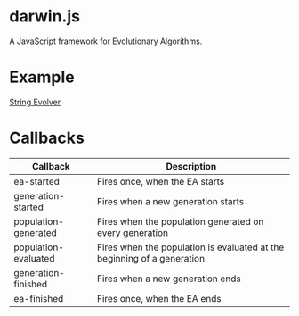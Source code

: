 darwin.js
=========

A JavaScript framework for Evolutionary Algorithms.

Example
=======

[String Evolver](https://rawgit.com/davidrobles/darwin.js/master/examples/string-evolver/index.html)

Callbacks
=========

| Callback                   | Description
| -------------------------- | -----------
| ea-started                 | Fires once, when the EA starts
| generation-started         | Fires when a new generation starts
| population-generated       | Fires when the population generated on every generation
| population-evaluated       | Fires when the population is evaluated at the beginning of a generation
| generation-finished        | Fires when a new generation ends
| ea-finished                | Fires once, when the EA ends
